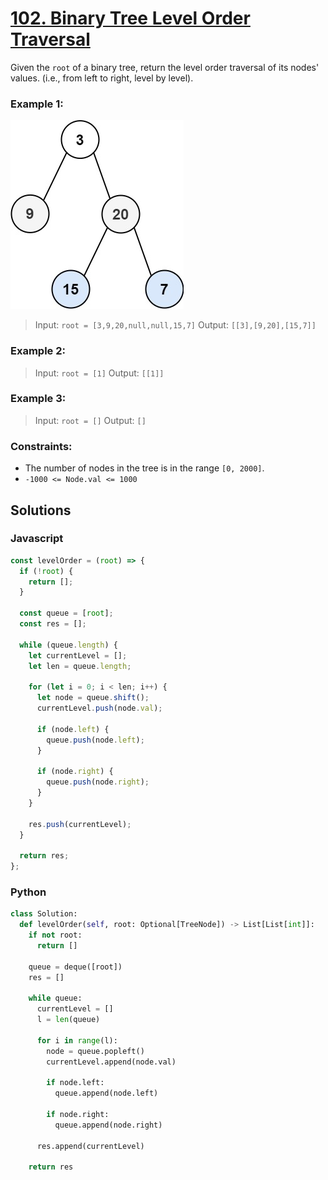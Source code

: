 # [102. Binary Tree Level Order Traversal](https://leetcode.com/problems/binary-tree-level-order-traversal/description/)

Given the `root` of a binary tree, return the level order traversal of its nodes' values. (i.e., from left to right, level by level).


### Example 1:
![](./images/tree1.jpg)
> Input: `root = [3,9,20,null,null,15,7]`
> Output: `[[3],[9,20],[15,7]]`


### Example 2:
> Input: `root = [1]`
> Output: `[[1]]`


### Example 3:
> Input: `root = []`
> Output: `[]`


### Constraints:
- The number of nodes in the tree is in the range `[0, 2000]`.
- `-1000 <= Node.val <= 1000`


## Solutions

### Javascript
```javascript
const levelOrder = (root) => {
  if (!root) {
    return [];
  }

  const queue = [root];
  const res = [];

  while (queue.length) {
    let currentLevel = [];
    let len = queue.length;

    for (let i = 0; i < len; i++) {
      let node = queue.shift();
      currentLevel.push(node.val);

      if (node.left) {
        queue.push(node.left);
      }

      if (node.right) {
        queue.push(node.right);
      }
    }

    res.push(currentLevel);
  }

  return res;
};
```

### Python
```python
class Solution:
  def levelOrder(self, root: Optional[TreeNode]) -> List[List[int]]:
    if not root:
      return []
    
    queue = deque([root])
    res = []

    while queue:
      currentLevel = []
      l = len(queue)

      for i in range(l):
        node = queue.popleft()
        currentLevel.append(node.val)

        if node.left:
          queue.append(node.left)

        if node.right:
          queue.append(node.right)
      
      res.append(currentLevel)

    return res
```